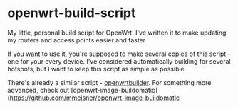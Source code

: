 # openwrt-build-script

My little, personal build script for OpenWrt. I've written it to make updating my routers and access points easier and faster

If you want to use it, you're supposed to make several copies of this script - one for your every device. I've considered automatically building for several hotspots, but I want to keep this script as simple as possible

There's already a similar script - [openwrtbuilder](https://gist.github.com/ansemjo/cb41677a76f1c063527744438b03b932). For something more advanced, check out [openwrt-image-buildomatic](https://github.com/mmeisner/openwrt-image-buildomatic

